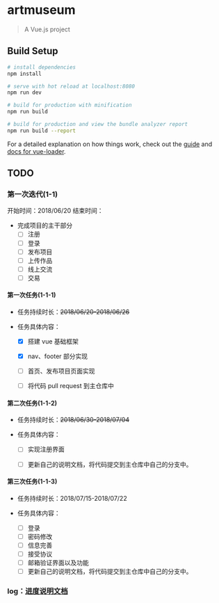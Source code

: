# artmuseum

> A Vue.js project

## Build Setup

``` bash
# install dependencies
npm install

# serve with hot reload at localhost:8080
npm run dev

# build for production with minification
npm run build

# build for production and view the bundle analyzer report
npm run build --report
```

For a detailed explanation on how things work, check out the [guide](http://vuejs-templates.github.io/webpack/) and [docs for vue-loader](http://vuejs.github.io/vue-loader).

## TODO

### 第一次迭代(1-1)

开始时间：2018/06/20
结束时间：

* 完成项目的主干部分
  - [ ] 注册
  - [ ] 登录
  - [ ] 发布项目
  - [ ] 上传作品
  - [ ] 线上交流
  - [ ] 交易

#### 第一次任务(1-1-1)

* 任务持续时长：~~2018/06/20-2018/06/26~~

* 任务具体内容：
  - [x] 搭建 vue 基础框架
  - [x] nav、footer 部分实现
  - [ ] 首页、发布项目页面实现
  - [ ] 将代码 pull request 到主仓库中


#### 第二次任务(1-1-2)

* 任务持续时长：~~2018/06/30-2018/07/04~~

* 任务具体内容：
  - [ ] 实现注册界面
  - [ ] 更新自己的说明文档，将代码提交到主仓库中自己的分支中。


#### 第三次任务(1-1-3)   

* 任务持续时长：2018/07/15-2018/07/22   

* 任务具体内容：  
  - [ ] 登录
  - [ ] 密码修改
  - [ ] 信息完善
  - [ ] 接受协议
  - [ ] 邮箱验证界面以及功能
  - [ ] 更新自己的说明文档，将代码提交到主仓库中自己的分支中。

### log：[进度说明文档](https://github.com/mobileArtMuseumY/Front-endImplementation/blob/honeysyt/log.md)